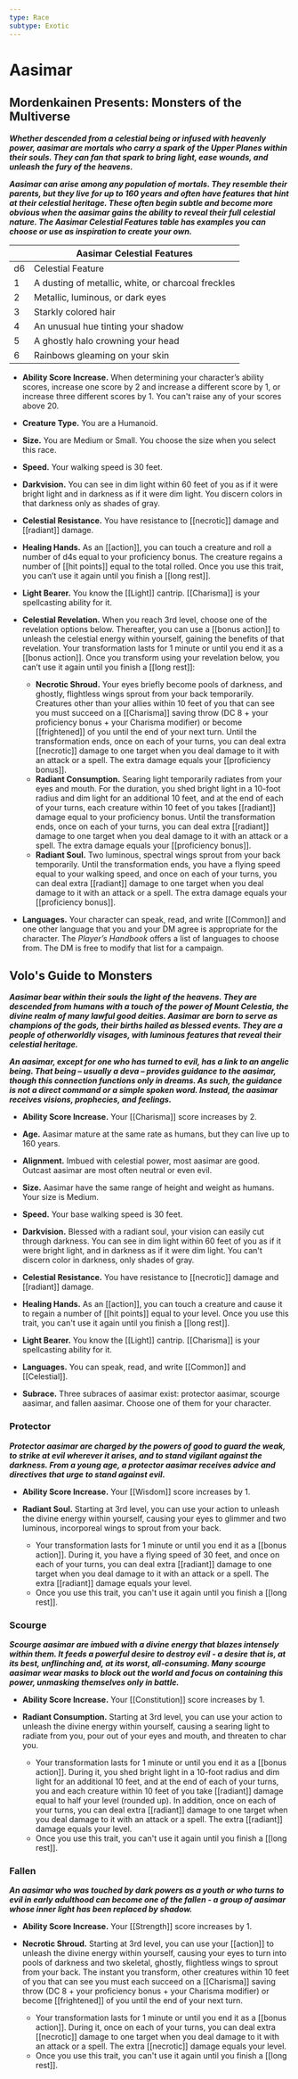 ```yaml
---
type: Race
subtype: Exotic
---
```

# Aasimar

## Mordenkainen Presents: Monsters of the Multiverse

**_Whether descended from a celestial being or infused with heavenly power, aasimar are mortals who carry a spark of the Upper Planes within their souls. They can fan that spark to bring light, ease wounds, and unleash the fury of the heavens._**

**_Aasimar can arise among any population of mortals. They resemble their parents, but they live for up to 160 years and often have features that hint at their celestial heritage. These often begin subtle and become more obvious when the aasimar gains the ability to reveal their full celestial nature. The Aasimar Celestial Features table has examples you can choose or use as inspiration to create your own._**

| |Aasimar Celestial Features|
|---|---|
|d6|Celestial Feature|
|1|A dusting of metallic, white, or charcoal freckles|
|2|Metallic, luminous, or dark eyes|
|3|Starkly colored hair|
|4|An unusual hue tinting your shadow|
|5|A ghostly halo crowning your head|
|6|Rainbows gleaming on your skin|

- **Ability Score Increase.** When determining your character’s ability scores, increase one score by 2 and increase a different score by 1, or increase three different scores by 1. You can't raise any of your scores above 20.

- **Creature Type.** You are a Humanoid.

- **Size.** You are Medium or Small. You choose the size when you select this race.

- **Speed.** Your walking speed is 30 feet.

- **Darkvision.** You can see in dim light within 60 feet of you as if it were bright light and in darkness as if it were dim light. You discern colors in that darkness only as shades of gray.

- **Celestial Resistance.** You have resistance to [[necrotic]] damage and [[radiant]] damage.

- **Healing Hands.** As an [[action]], you can touch a creature and roll a number of d4s equal to your proficiency bonus. The creature regains a number of [[hit points]] equal to the total rolled. Once you use this trait, you can’t use it again until you finish a [[long rest]].

- **Light Bearer.** You know the [[Light]] cantrip. [[Charisma]] is your spellcasting ability for it.

- **Celestial Revelation.** When you reach 3rd level, choose one of the revelation options below. Thereafter, you can use a [[bonus action]] to unleash the celestial energy within yourself, gaining the benefits of that revelation. Your transformation lasts for 1 minute or until you end it as a [[bonus action]]. Once you transform using your revelation below, you can’t use it again until you finish a [[long rest]]:
    - **Necrotic Shroud.** Your eyes briefly become pools of darkness, and ghostly, flightless wings sprout from your back temporarily. Creatures other than your allies within 10 feet of you that can see you must succeed on a [[Charisma]] saving throw (DC 8 + your proficiency bonus + your Charisma modifier) or become [[frightened]] of you until the end of your next turn. Until the transformation ends, once on each of your turns, you can deal extra [[necrotic]] damage to one target when you deal damage to it with an attack or a spell. The extra damage equals your [[proficiency bonus]].
    - **Radiant Consumption.** Searing light temporarily radiates from your eyes and mouth. For the duration, you shed bright light in a 10-foot radius and dim light for an additional 10 feet, and at the end of each of your turns, each creature within 10 feet of you takes [[radiant]] damage equal to your proficiency bonus. Until the transformation ends, once on each of your turns, you can deal extra [[radiant]] damage to one target when you deal damage to it with an attack or a spell. The extra damage equals your [[proficiency bonus]].
    - **Radiant Soul.** Two luminous, spectral wings sprout from your back temporarily. Until the transformation ends, you have a flying speed equal to your walking speed, and once on each of your turns, you can deal extra [[radiant]] damage to one target when you deal damage to it with an attack or a spell. The extra damage equals your [[proficiency bonus]].

- **Languages.** Your character can speak, read, and write [[Common]] and one other language that you and your DM agree is appropriate for the character. The _Player’s Handbook_ offers a list of languages to choose from. The DM is free to modify that list for a campaign.

## Volo's Guide to Monsters

**_Aasimar bear within their souls the light of the heavens. They are descended from humans with a touch of the power of Mount Celestia, the divine realm of many lawful good deities. Aasimar are born to serve as champions of the gods, their births hailed as blessed events. They are a people of otherworldly visages, with luminous features that reveal their celestial heritage._**

**_An aasimar, except for one who has turned to evil, has a link to an angelic being. That being – usually a deva – provides guidance to the aasimar, though this connection functions only in dreams. As such, the guidance is not a direct command or a simple spoken word. Instead, the aasimar receives visions, prophecies, and feelings._**

- **Ability Score Increase.** Your [[Charisma]] score increases by 2.

- **Age.** Aasimar mature at the same rate as humans, but they can live up to 160 years.

- **Alignment.** Imbued with celestial power, most aasimar are good. Outcast aasimar are most often neutral or even evil.

- **Size.** Aasimar have the same range of height and weight as humans. Your size is Medium.

- **Speed.** Your base walking speed is 30 feet.

- **Darkvision.** Blessed with a radiant soul, your vision can easily cut through darkness. You can see in dim light within 60 feet of you as if it were bright light, and in darkness as if it were dim light. You can't discern color in darkness, only shades of gray.

- **Celestial Resistance.** You have resistance to [[necrotic]] damage and [[radiant]] damage.

- **Healing Hands.** As an [[action]], you can touch a creature and cause it to regain a number of [[hit points]] equal to your level. Once you use this trait, you can't use it again until you finish a [[long rest]].

- **Light Bearer.** You know the [[Light]] cantrip. [[Charisma]] is your spellcasting ability for it.

- **Languages.** You can speak, read, and write [[Common]] and [[Celestial]].

- **Subrace.** Three subraces of aasimar exist: protector aasimar, scourge aasimar, and fallen aasimar. Choose one of them for your character.

### Protector

**_Protector aasimar are charged by the powers of good to guard the weak, to strike at evil wherever it arises, and to stand vigilant against the darkness. From a young age, a protector aasimar receives advice and directives that urge to stand against evil._**

- **Ability Score Increase.** Your [[Wisdom]] score increases by 1.

- **Radiant Soul.** Starting at 3rd level, you can use your action to unleash the divine energy within yourself, causing your eyes to glimmer and two luminous, incorporeal wings to sprout from your back.
    - Your transformation lasts for 1 minute or until you end it as a [[bonus action]]. During it, you have a flying speed of 30 feet, and once on each of your turns, you can deal extra [[radiant]] damage to one target when you deal damage to it with an attack or a spell. The extra [[radiant]] damage equals your level.
    - Once you use this trait, you can't use it again until you finish a [[long rest]].

### Scourge

**_Scourge aasimar are imbued with a divine energy that blazes intensely within them. It feeds a powerful desire to destroy evil - a desire that is, at its best, unflinching and, at its worst, all-consuming. Many scourge aasimar wear masks to block out the world and focus on containing this power, unmasking themselves only in battle._**

- **Ability Score Increase.** Your [[Constitution]] score increases by 1.

- **Radiant Consumption.** Starting at 3rd level, you can use your action to unleash the divine energy within yourself, causing a searing light to radiate from you, pour out of your eyes and mouth, and threaten to char you.
    - Your transformation lasts for 1 minute or until you end it as a [[bonus action]]. During it, you shed bright light in a 10-foot radius and dim light for an additional 10 feet, and at the end of each of your turns, you and each creature within 10 feet of you take [[radiant]] damage equal to half your level (rounded up). In addition, once on each of your turns, you can deal extra [[radiant]] damage to one target when you deal damage to it with an attack or a spell. The extra [[radiant]] damage equals your level.
    - Once you use this trait, you can't use it again until you finish a [[long rest]].

### Fallen

**_An aasimar who was touched by dark powers as a youth or who turns to evil in early adulthood can become one of the fallen - a group of aasimar whose inner light has been replaced by shadow._**

- **Ability Score Increase.** Your [[Strength]] score increases by 1.

- **Necrotic Shroud.** Starting at 3rd level, you can use your [[action]] to unleash the divine energy within yourself, causing your eyes to turn into pools of darkness and two skeletal, ghostly, flightless wings to sprout from your back. The instant you transform, other creatures within 10 feet of you that can see you must each succeed on a [[Charisma]] saving throw (DC 8 + your proficiency bonus + your Charisma modifier) or become [[frightened]] of you until the end of your next turn.
    - Your transformation lasts for 1 minute or until you end it as a [[bonus action]]. During it, once on each of your turns, you can deal extra [[necrotic]] damage to one target when you deal damage to it with an attack or a spell. The extra [[necrotic]] damage equals your level.
    - Once you use this trait, you can't use it again until you finish a [[long rest]]. 